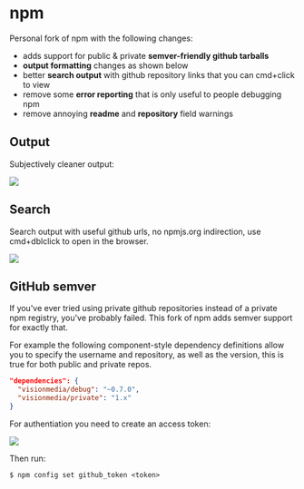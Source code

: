 
# npm

  Personal fork of npm with the following changes:

  - adds support for public & private __semver-friendly github tarballs__
  - __output formatting__ changes as shown below
  - better __search output__ with github repository links that you can cmd+click to view
  - remove some __error reporting__ that is only useful to people debugging npm
  - remove annoying __readme__ and __repository__ field warnings

## Output

  Subjectively cleaner output:

  ![](https://dl.dropboxusercontent.com/u/6396913/misc/Screen%20Shot%202014-01-16%20at%206.28.52%20PM.png)

## Search

  Search output with useful github urls, no npmjs.org indirection, use cmd+dblclick
  to open in the browser.

  ![](https://dl.dropboxusercontent.com/u/6396913/misc/Screen%20Shot%202014-01-17%20at%204.25.36%20AM.png)

## GitHub semver

  If you've ever tried using private github repositories instead of a private npm registry,
  you've probably failed. This fork of npm adds semver support for exactly that.

  For example the following component-style dependency definitions allow you to specify
  the username and repository, as well as the version, this is true for both public and
  private repos.

```json
"dependencies": {
  "visionmedia/debug": "~0.7.0",
  "visionmedia/private": "1.x"
}
```

For authentiation you need to create an access token:

  ![](https://dl.dropboxusercontent.com/u/6396913/misc/Screen%20Shot%202014-01-22%20at%207.58.55%20PM.png)

Then run:

```
$ npm config set github_token <token>
```